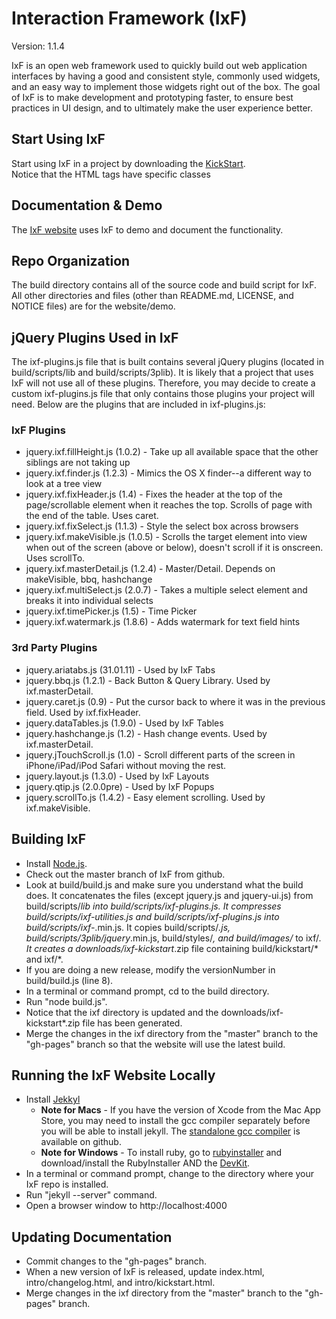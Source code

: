# Interaction Framework (IxF)

Version:  1.1.4

IxF is an open web framework used to quickly build out web application 
interfaces by having a good and consistent style, commonly used widgets, 
and an easy way to implement those widgets right out of the box. The goal 
of IxF is to make development and prototyping faster, to ensure best 
practices in UI design, and to ultimately make the user experience better.

## Start Using IxF

Start using IxF in a project by downloading the [KickStart](http://irinc.github.com/ixf/intro/kickstart.html).  
Notice that the HTML tags have specific classes 

## Documentation & Demo

The [IxF website](http://irinc.github.com/ixf) uses IxF to demo and document the functionality.

## Repo Organization

The build directory contains all of the source code and build script for IxF.  All other 
directories and files (other than README.md, LICENSE, and NOTICE files) 
are for the website/demo.

## jQuery Plugins Used in IxF

The ixf-plugins.js file that is built contains several jQuery plugins (located in build/scripts/lib and
build/scripts/3plib).  It is likely that a project that uses IxF will not use all of these plugins.
Therefore, you may decide to create a custom ixf-plugins.js file that only contains those plugins your
project will need.  Below are the plugins that are included in ixf-plugins.js:

### IxF Plugins
* jquery.ixf.fillHeight.js (1.0.2) - Take up all available space that the other siblings are not taking up
* jquery.ixf.finder.js (1.2.3) - Mimics the OS X finder--a different way to look at a tree view
* jquery.ixf.fixHeader.js (1.4) - Fixes the header at the top of the page/scrollable element when it reaches the top. Scrolls of page with the end of the table.  Uses caret.
* jquery.ixf.fixSelect.js (1.1.3) - Style the select box across browsers
* jquery.ixf.makeVisible.js (1.0.5) - Scrolls the target element into view when out of the screen (above or below), doesn't scroll if it is onscreen. Uses scrollTo.
* jquery.ixf.masterDetail.js (1.2.4) - Master/Detail.  Depends on makeVisible, bbq, hashchange
* jquery.ixf.multiSelect.js (2.0.7) - Takes a multiple select element and breaks it into individual selects
* jquery.ixf.timePicker.js (1.5) - Time Picker
* jquery.ixf.watermark.js (1.8.6) - Adds watermark for text field hints

### 3rd Party Plugins
* jquery.ariatabs.js (31.01.11) - Used by IxF Tabs
* jquery.bbq.js (1.2.1) - Back Button & Query Library.  Used by ixf.masterDetail.
* jquery.caret.js (0.9) - Put the cursor back to where it was in the previous field.  Used by ixf.fixHeader.
* jquery.dataTables.js (1.9.0) - Used by IxF Tables
* jquery.hashchange.js (1.2) - Hash change events.  Used by ixf.masterDetail.
* jquery.jTouchScroll.js (1.0) - Scroll different parts of the screen in iPhone/iPad/iPod Safari without moving the rest.
* jquery.layout.js (1.3.0) - Used by IxF Layouts
* jquery.qtip.js (2.0.0pre) - Used by IxF Popups
* jquery.scrollTo.js (1.4.2) - Easy element scrolling. Used by ixf.makeVisible.

## Building IxF

* Install [Node.js](http://nodejs.org/).
* Check out the master branch of IxF from github.
* Look at build/build.js and make sure you understand what the build does.  It concatenates the files (except jquery.js and jquery-ui.js) from build/scripts/*lib into build/scripts/ixf-plugins.js.  It compresses build/scripts/ixf-utilities.js and build/scripts/ixf-plugins.js into build/scripts/ixf-*.min.js.  It copies build/scripts/*.js, build/scripts/3plib/jquery*.min.js, build/styles/*, and build/images/* to ixf/*.  It creates a downloads/ixf-kickstart*.zip file containing build/kickstart/* and ixf/*.
* If you are doing a new release, modify the versionNumber in build/build.js (line 8).
* In a terminal or command prompt, cd to the build directory.
* Run "node build.js".
* Notice that the ixf directory is updated and the downloads/ixf-kickstart*.zip file has been generated.
* Merge the changes in the ixf directory from the "master" branch to the "gh-pages" branch so that the website will use the latest build.

## Running the IxF Website Locally

*  Install [Jekkyl](https://github.com/mojombo/jekyll/wiki/install)
	* **Note for Macs** - If you have the version of Xcode from the Mac App Store, you may need to install the gcc compiler separately before you will be able to install jekyll. The [standalone gcc compiler](https://github.com/kennethreitz/osx-gcc-installer) is available on github.
	* **Note for Windows** - To install ruby,  go to [rubyinstaller](rubyinstaller.org/downloads) and download/install the RubyInstaller AND the [DevKit](https://github.com/oneclick/rubyinstaller/wiki/Development-Kit).
*  In a terminal or command prompt, change to the directory where your IxF repo is installed.
*  Run "jekyll --server" command.
*  Open a browser window to http://localhost:4000

## Updating Documentation

* Commit changes to the "gh-pages" branch.
* When a new version of IxF is released, update index.html, intro/changelog.html, and intro/kickstart.html.
* Merge changes in the ixf directory from the "master" branch to the "gh-pages" branch.

